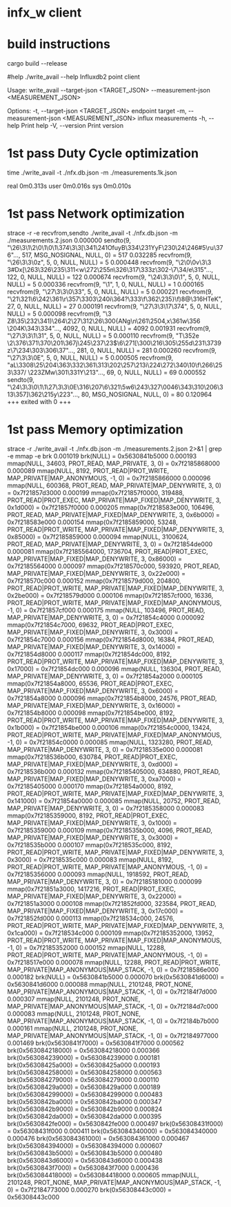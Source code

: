 # infx_w client

# build instructions
cargo build --release

#help
./write_avail --help
Influxdb2 point client

Usage: write_avail --target-json <TARGET_JSON> --measurement-json <MEASUREMENT_JSON>

Options:
  -t, --target-json <TARGET_JSON>            endpoint target
  -m, --measurement-json <MEASUREMENT_JSON>  influx measurements
  -h, --help                                 Print help
  -V, --version                              Print version

# 1st pass Duty Cycle optimization
time ./write_avail -t ./nfx.db.json -m ./measurements.1k.json

real    0m0.313s
user    0m0.016s
sys     0m0.010s

# 1st pass Network optimization
strace -r -e recvfrom,sendto ./write_avail -t ./nfx.db.json -m ./measurements.2.json
     0.000000 sendto(9, "\26\3\1\2\0\1\0\1\374\3\3[\341\241OfuyB\334\231YyF\230\24\246#5\ru\376"..., 517, MSG_NOSIGNAL, NULL, 0) = 517
     0.032285 recvfrom(9, "\26\3\3\0z", 5, 0, NULL, NULL) = 5
     0.000448 recvfrom(9, "\2\0\0v\3\3 3#Dx[\263\326\235\311<w\272\255n\326\317\333z\302-\7\34/e\315"..., 122, 0, NULL, NULL) = 122
     0.000674 recvfrom(9, "\24\3\3\0\1", 5, 0, NULL, NULL) = 5
     0.000336 recvfrom(9, "\1", 1, 0, NULL, NULL) = 1
     0.000165 recvfrom(9, "\27\3\3\0\33", 5, 0, NULL, NULL) = 5
     0.000221 recvfrom(9, "\21\321\6\242\361\r\357\3303\240i\364?\333\f\362\235}\f)8@\316HTeK", 27, 0, NULL, NULL) = 27
     0.000191 recvfrom(9, "\27\3\3\17\374", 5, 0, NULL, NULL) = 5
     0.000098 recvfrom(9, "\3 Z8\35\232\341)\264\2\27\312\26\300{ANg\n\261\2504,x\361w\356 \204K\343\334"..., 4092, 0, NULL, NULL) = 4092
     0.001931 recvfrom(9, "\27\3\3\1\31", 5, 0, NULL, NULL) = 5
     0.000110 recvfrom(9, "T\352e \2\376\371\370\201\367j\245\237\23$\6\271[\300\216\305\255d\231\3739z\7\234\303\306\37"..., 281, 0, NULL, NULL) = 281
     0.000260 recvfrom(9, "\27\3\3\0E", 5, 0, NULL, NULL) = 5
     0.000505 recvfrom(9, "aL\3308\25\204\363\332\361\313\202\257\213i\224\272\340\10\f\266\253\337/ \223ZMw\301\331Y\213"..., 69, 0, NULL, NULL) = 69
     0.000552 sendto(9, "\24\3\3\0\1\1\27\3\3\0E\316\207\6\321\5w6\243\327\0046\343\310\206\313\357]\362\215y\223"..., 80, MSG_NOSIGNAL, NULL, 0) = 80
     0.120964 +++ exited with 0 +++

# 1st pass Memory optimization
strace -r ./write_avail   -t ./nfx.db.json -m ./measurements.2.json 2>&1 | grep -e mmap -e brk
     0.001019 brk(NULL)                 = 0x5630841b5000
     0.000193 mmap(NULL, 34603, PROT_READ, MAP_PRIVATE, 3, 0) = 0x7f2185868000
     0.000089 mmap(NULL, 8192, PROT_READ|PROT_WRITE, MAP_PRIVATE|MAP_ANONYMOUS, -1, 0) = 0x7f2185866000
     0.000096 mmap(NULL, 600368, PROT_READ, MAP_PRIVATE|MAP_DENYWRITE, 3, 0) = 0x7f21857d3000
     0.000199 mmap(0x7f21857f0000, 319488, PROT_READ|PROT_EXEC, MAP_PRIVATE|MAP_FIXED|MAP_DENYWRITE, 3, 0x1d000) = 0x7f21857f0000
     0.000205 mmap(0x7f218583e000, 106496, PROT_READ, MAP_PRIVATE|MAP_FIXED|MAP_DENYWRITE, 3, 0x6b000) = 0x7f218583e000
     0.000154 mmap(0x7f2185859000, 53248, PROT_READ|PROT_WRITE, MAP_PRIVATE|MAP_FIXED|MAP_DENYWRITE, 3, 0x85000) = 0x7f2185859000
     0.000094 mmap(NULL, 3100624, PROT_READ, MAP_PRIVATE|MAP_DENYWRITE, 3, 0) = 0x7f21854de000
     0.000081 mmap(0x7f2185564000, 1736704, PROT_READ|PROT_EXEC, MAP_PRIVATE|MAP_FIXED|MAP_DENYWRITE, 3, 0x86000) = 0x7f2185564000
     0.000097 mmap(0x7f218570c000, 593920, PROT_READ, MAP_PRIVATE|MAP_FIXED|MAP_DENYWRITE, 3, 0x22e000) = 0x7f218570c000
     0.000152 mmap(0x7f218579d000, 204800, PROT_READ|PROT_WRITE, MAP_PRIVATE|MAP_FIXED|MAP_DENYWRITE, 3, 0x2be000) = 0x7f218579d000
     0.000106 mmap(0x7f21857cf000, 16336, PROT_READ|PROT_WRITE, MAP_PRIVATE|MAP_FIXED|MAP_ANONYMOUS, -1, 0) = 0x7f21857cf000
     0.000175 mmap(NULL, 103496, PROT_READ, MAP_PRIVATE|MAP_DENYWRITE, 3, 0) = 0x7f21854c4000
     0.000092 mmap(0x7f21854c7000, 69632, PROT_READ|PROT_EXEC, MAP_PRIVATE|MAP_FIXED|MAP_DENYWRITE, 3, 0x3000) = 0x7f21854c7000
     0.000156 mmap(0x7f21854d8000, 16384, PROT_READ, MAP_PRIVATE|MAP_FIXED|MAP_DENYWRITE, 3, 0x14000) = 0x7f21854d8000
     0.000117 mmap(0x7f21854dc000, 8192, PROT_READ|PROT_WRITE, MAP_PRIVATE|MAP_FIXED|MAP_DENYWRITE, 3, 0x17000) = 0x7f21854dc000
     0.000096 mmap(NULL, 136304, PROT_READ, MAP_PRIVATE|MAP_DENYWRITE, 3, 0) = 0x7f21854a2000
     0.000105 mmap(0x7f21854a8000, 65536, PROT_READ|PROT_EXEC, MAP_PRIVATE|MAP_FIXED|MAP_DENYWRITE, 3, 0x6000) = 0x7f21854a8000
     0.000096 mmap(0x7f21854b8000, 24576, PROT_READ, MAP_PRIVATE|MAP_FIXED|MAP_DENYWRITE, 3, 0x16000) = 0x7f21854b8000
     0.000098 mmap(0x7f21854be000, 8192, PROT_READ|PROT_WRITE, MAP_PRIVATE|MAP_FIXED|MAP_DENYWRITE, 3, 0x1b000) = 0x7f21854be000
     0.000106 mmap(0x7f21854c0000, 13424, PROT_READ|PROT_WRITE, MAP_PRIVATE|MAP_FIXED|MAP_ANONYMOUS, -1, 0) = 0x7f21854c0000
     0.000085 mmap(NULL, 1323280, PROT_READ, MAP_PRIVATE|MAP_DENYWRITE, 3, 0) = 0x7f218535e000
     0.000081 mmap(0x7f218536b000, 630784, PROT_READ|PROT_EXEC, MAP_PRIVATE|MAP_FIXED|MAP_DENYWRITE, 3, 0xd000) = 0x7f218536b000
     0.000132 mmap(0x7f2185405000, 634880, PROT_READ, MAP_PRIVATE|MAP_FIXED|MAP_DENYWRITE, 3, 0xa7000) = 0x7f2185405000
     0.000170 mmap(0x7f21854a0000, 8192, PROT_READ|PROT_WRITE, MAP_PRIVATE|MAP_FIXED|MAP_DENYWRITE, 3, 0x141000) = 0x7f21854a0000
     0.000085 mmap(NULL, 20752, PROT_READ, MAP_PRIVATE|MAP_DENYWRITE, 3, 0) = 0x7f2185358000
     0.000083 mmap(0x7f2185359000, 8192, PROT_READ|PROT_EXEC, MAP_PRIVATE|MAP_FIXED|MAP_DENYWRITE, 3, 0x1000) = 0x7f2185359000
     0.000109 mmap(0x7f218535b000, 4096, PROT_READ, MAP_PRIVATE|MAP_FIXED|MAP_DENYWRITE, 3, 0x3000) = 0x7f218535b000
     0.000107 mmap(0x7f218535c000, 8192, PROT_READ|PROT_WRITE, MAP_PRIVATE|MAP_FIXED|MAP_DENYWRITE, 3, 0x3000) = 0x7f218535c000
     0.000083 mmap(NULL, 8192, PROT_READ|PROT_WRITE, MAP_PRIVATE|MAP_ANONYMOUS, -1, 0) = 0x7f2185356000
     0.000093 mmap(NULL, 1918592, PROT_READ, MAP_PRIVATE|MAP_DENYWRITE, 3, 0) = 0x7f2185181000
     0.000099 mmap(0x7f21851a3000, 1417216, PROT_READ|PROT_EXEC, MAP_PRIVATE|MAP_FIXED|MAP_DENYWRITE, 3, 0x22000) = 0x7f21851a3000
     0.000108 mmap(0x7f21852fd000, 323584, PROT_READ, MAP_PRIVATE|MAP_FIXED|MAP_DENYWRITE, 3, 0x17c000) = 0x7f21852fd000
     0.000113 mmap(0x7f218534c000, 24576, PROT_READ|PROT_WRITE, MAP_PRIVATE|MAP_FIXED|MAP_DENYWRITE, 3, 0x1ca000) = 0x7f218534c000
     0.000109 mmap(0x7f2185352000, 13952, PROT_READ|PROT_WRITE, MAP_PRIVATE|MAP_FIXED|MAP_ANONYMOUS, -1, 0) = 0x7f2185352000
     0.000152 mmap(NULL, 12288, PROT_READ|PROT_WRITE, MAP_PRIVATE|MAP_ANONYMOUS, -1, 0) = 0x7f218517e000
     0.000078 mmap(NULL, 12288, PROT_READ|PROT_WRITE, MAP_PRIVATE|MAP_ANONYMOUS|MAP_STACK, -1, 0) = 0x7f218586e000
     0.000182 brk(NULL)                 = 0x5630841b5000
     0.000070 brk(0x5630841d6000)       = 0x5630841d6000
     0.000088 mmap(NULL, 2101248, PROT_NONE, MAP_PRIVATE|MAP_ANONYMOUS|MAP_STACK, -1, 0) = 0x7f2184f7d000
     0.000307 mmap(NULL, 2101248, PROT_NONE, MAP_PRIVATE|MAP_ANONYMOUS|MAP_STACK, -1, 0) = 0x7f2184d7c000
     0.000083 mmap(NULL, 2101248, PROT_NONE, MAP_PRIVATE|MAP_ANONYMOUS|MAP_STACK, -1, 0) = 0x7f2184b7b000
     0.000161 mmap(NULL, 2101248, PROT_NONE, MAP_PRIVATE|MAP_ANONYMOUS|MAP_STACK, -1, 0) = 0x7f2184977000
     0.001469 brk(0x5630841f7000)       = 0x5630841f7000
     0.000562 brk(0x563084218000)       = 0x563084218000
     0.000366 brk(0x563084239000)       = 0x563084239000
     0.000181 brk(0x56308425a000)       = 0x56308425a000
     0.000193 brk(0x563084258000)       = 0x563084258000
     0.000563 brk(0x563084279000)       = 0x563084279000
     0.000110 brk(0x56308429a000)       = 0x56308429a000
     0.000189 brk(0x563084299000)       = 0x563084299000
     0.000483 brk(0x5630842ba000)       = 0x5630842ba000
     0.000347 brk(0x5630842b9000)       = 0x5630842b9000
     0.000824 brk(0x5630842da000)       = 0x5630842da000
     0.000395 brk(0x5630842fe000)       = 0x5630842fe000
     0.000497 brk(0x56308431f000)       = 0x56308431f000
     0.000411 brk(0x563084340000)       = 0x563084340000
     0.000476 brk(0x563084361000)       = 0x563084361000
     0.000467 brk(0x563084394000)       = 0x563084394000
     0.000607 brk(0x5630843b5000)       = 0x5630843b5000
     0.000480 brk(0x5630843d6000)       = 0x5630843d6000
     0.000438 brk(0x5630843f7000)       = 0x5630843f7000
     0.000436 brk(0x563084418000)       = 0x563084418000
     0.000605 mmap(NULL, 2101248, PROT_NONE, MAP_PRIVATE|MAP_ANONYMOUS|MAP_STACK, -1, 0) = 0x7f2184773000
     0.000270 brk(0x56308443c000)       = 0x56308443c000
